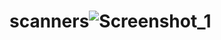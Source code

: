 # scanners![Screenshot_1](https://user-images.githubusercontent.com/93587331/209664754-8f2adaad-6377-4d6c-bd93-2c78bde053ac.png)
